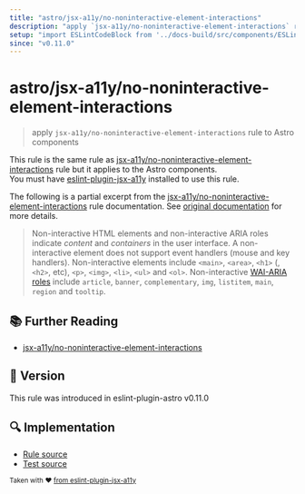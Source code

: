 ```yaml
---
title: "astro/jsx-a11y/no-noninteractive-element-interactions"
description: "apply `jsx-a11y/no-noninteractive-element-interactions` rule to Astro components"
setup: "import ESLintCodeBlock from '../docs-build/src/components/ESLintCodeBlockWrap.astro'"
since: "v0.11.0"
---
```


# astro/jsx-a11y/no-noninteractive-element-interactions

> apply `jsx-a11y/no-noninteractive-element-interactions` rule to Astro components

This rule is the same rule as [jsx-a11y/no-noninteractive-element-interactions] rule but it applies to the Astro components.  
You must have [eslint-plugin-jsx-a11y] installed to use this rule.

[eslint-plugin-jsx-a11y]: https://github.com/jsx-eslint/eslint-plugin-jsx-a11y
[jsx-a11y/no-noninteractive-element-interactions]: https://github.com/jsx-eslint/eslint-plugin-jsx-a11y/tree/HEAD/docs/rules/no-noninteractive-element-interactions.md

The following is a partial excerpt from the [jsx-a11y/no-noninteractive-element-interactions] rule documentation. See [original documentation][jsx-a11y/no-noninteractive-element-interactions] for more details.

> Non-interactive HTML elements and non-interactive ARIA roles indicate _content_ and _containers_ in the user interface. A non-interactive element does not support event handlers (mouse and key handlers). Non-interactive elements include `<main>`, `<area>`, `<h1>` (,`<h2>`, etc), `<p>`, `<img>`, `<li>`, `<ul>` and `<ol>`. Non-interactive [WAI-ARIA roles](https://www.w3.org/TR/wai-aria-1.1/#usage_intro) include `article`, `banner`, `complementary`, `img`, `listitem`, `main`, `region` and `tooltip`.

## :books: Further Reading

- [jsx-a11y/no-noninteractive-element-interactions]

## :rocket: Version

This rule was introduced in eslint-plugin-astro v0.11.0

## :mag: Implementation

- [Rule source](https://github.com/ota-meshi/eslint-plugin-astro/blob/main/src/rules/jsx-a11y/no-noninteractive-element-interactions.ts)
- [Test source](https://github.com/ota-meshi/eslint-plugin-astro/blob/main/tests/src/rules/jsx-a11y/no-noninteractive-element-interactions.ts)

<sup>Taken with ❤️ [from eslint-plugin-jsx-a11y](https://github.com/jsx-eslint/eslint-plugin-jsx-a11y/tree/HEAD/docs/rules/no-noninteractive-element-interactions.md)</sup>

